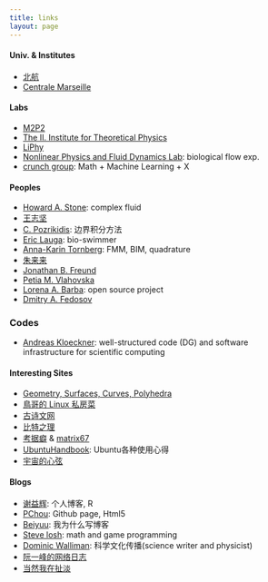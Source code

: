 ```yaml
---
title: links
layout: page
---
```


#### Univ. & Institutes
- [北航](http://www.buaa.edu.cn/)
- [Centrale Marseille](https://www.centrale-marseille.fr/)


#### Labs
- [M2P2](http://www.m2p2.fr/)
- [The II. Institute for Theoretical Physics](https://www.itp2.uni-stuttgart.de/index.html)
- [LiPhy](https://www-liphy.ujf-grenoble.fr/-dyfcom-?lang=fr)
- [Nonlinear Physics and Fluid Dynamics Lab](http://www.weizmann.ac.il/complex/steinberg/): biological flow exp.
- [crunch group](https://www.brown.edu/research/projects/crunch/): Math + Machine Learning + X


#### Peoples
- [Howard A. Stone](https://stonelab.princeton.edu/): complex fluid
- [王志坚](http://zjwang.com/)
- [C. Pozrikidis](http://dehesa.freeshell.org/): 边界积分方法
- [Eric Lauga](http://www.damtp.cam.ac.uk/user/lauga/index.html): bio-swimmer
- [Anna-Karin Tornberg](https://www.kth.se/profile/akto): FMM, BIM, quadrature
- [朱来来](http://www.lailaiflow.com/index.html)
- [Jonathan B. Freund](http://jbfreund.mechse.illinois.edu/index.html)
- [Petia M. Vlahovska](http://people.esam.northwestern.edu/~vlahovska/index.html)
- [Lorena A. Barba](http://lorenabarba.com/): open source project
- [	Dmitry A. Fedosov](http://iffwww.iff.kfa-juelich.de/~fedosov/D_Fedosov.html)


### Codes
- [Andreas Kloeckner](https://mathema.tician.de/): well-structured code (DG) and software infrastructure for scientific computing


#### Interesting Sites
- [Geometry, Surfaces, Curves, Polyhedra](http://paulbourke.net/geometry/)
- [鳥哥的 Linux 私房菜](http://linux.vbird.org/home.php)
- [古诗文网](http://www.gushiwen.org/)
- [比特之理](http://www.kylen314.com/)
- [考据癖](http://localhost-8080.com/) & [matrix67](http://www.matrix67.com/)
- [UbuntuHandbook](http://ubuntuhandbook.org/): Ubuntu各种使用心得
- [宇宙的心弦](https://www.physixfan.com/)


#### Blogs
- [谢益辉](http://yihui.name/): 个人博客, R
- [PChou](http://www.pchou.info/index.html): Github page, Html5
- [Beiyuu](http://beiyuu.com/why-blog): 我为什么写博客
- [Steve losh](http://stevelosh.com/): math and game programming
- [Dominic Walliman](http://dominicwalliman.com/): 科学文化传播(science writer and physicist)
- [阮一峰的网络日志](http://www.ruanyifeng.com/home.html)
- [当然我在扯淡](http://www.yinwang.org/)
